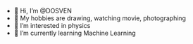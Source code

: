- 👋 Hi, I’m @DOSVEN
- 🥰 My hobbies are drawing, watching movie, photographing
- 👀 I’m interested in physics
- 🌱 I’m currently learning Machine Learning

<!---
DOSVEN/DOSVEN is a ✨ special ✨ repository because its `README.md` (this file) appears on your GitHub profile.
You can click the Preview link to take a look at your changes.
--->
